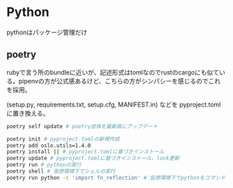 # Python

pythonはパッケージ管理だけ

## poetry

rubyで言う所のbundleに近いが、記述形式はtomlなのでrustのcargoにも似ている。pipenvの方が公式感あるけど、こちらの方がシンパシーを感じるのでこれを採用。

(setup.py, requirements.txt, setup.cfg, MANIFEST.in) などを pyproject.toml に置き換える。

```sh
poetry self update # poetry自体を最新版にアップデート

poetry init # pyproject.tomlの新規作成
poetry add oslo.utils=1.4.0
poetry install || # pyproject.tomlに基づきインストール
poetry update # pyproject.tomlに基づきインストール、lock更新
poetry run # pythonの実行
poetry shell # 仮想環境下でシェルの実行
poetry run python -c 'import fn_reflection' # 仮想環境下でpythonをコマンドライン実行
```

